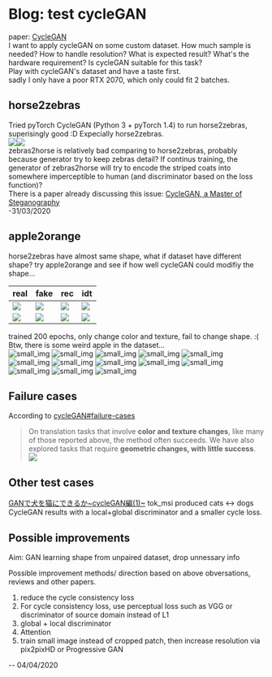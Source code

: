 # Blog: test cycleGAN
paper: [CycleGAN](/GAN/two-way_GAN.html#cyclegan-iccv-2017)  
I want to apply cycleGAN on some custom dataset. How much sample is needed? How to handle resolution? What is expected result? What's the hardware requirement? Is cycleGAN suitable for this task?  
Play with cycleGAN's dataset and have a taste first.  
sadly I only have a poor RTX 2070, which only could fit 2 batches.
## horse2zebras
Tried pyTorch CycleGAN (Python 3 + pyTorch 1.4) to run horse2zebras, superisingly good :D  Expecially horse2zebras.  
![](img/cycleGAN_horse/horse_epoch200_fake_B.png)![](img/cycleGAN_horse/horse_epoch200_fake_A.png)  
zebras2horse is relatively bad comparing to horse2zebras, probably because generator try to keep zebras detail? If continus training, the generator of zebras2horse will try to encode the striped coats into somewhere imperceptible to human (and discriminator based on the loss function)?  
There is a paper already discussing this issue: [CycleGAN, a Master of Steganography](https://arxiv.org/abs/1712.02950)  
-31/03/2020
## apple2orange
horse2zebras have almost same shape, what if dataset have different shape? try apple2orange and see if how well cycleGAN could modifiy the shape...

|real|fake|rec|idt|
|---|---|---|---|
|![](img/cycleGAN_apple/epoch200_real_A.png)|![](img/cycleGAN_apple/epoch200_fake_B.png)|![](img/cycleGAN_apple/epoch200_rec_A.png)|![](img/cycleGAN_apple/epoch200_idt_A.png)|
|![](img/cycleGAN_apple/epoch200_real_B.png)|![](img/cycleGAN_apple/epoch200_fake_A.png)|![](img/cycleGAN_apple/epoch200_rec_B.png)|![](img/cycleGAN_apple/epoch200_idt_B.png)|

trained 200 epochs, only change color and texture, fail to change shape. :(  
Btw, there is some weird apple in the dataset...  
![small_img](img/cycleGAN_apple/apples/n07740461_106.jpg)
![small_img](img/cycleGAN_apple/apples/n07740461_10842.jpg)
![small_img](img/cycleGAN_apple/apples/n07740461_11408.jpg)
![small_img](img/cycleGAN_apple/apples/n07740461_11598.jpg)
![small_img](img/cycleGAN_apple/apples/n07740461_11917.jpg)
![small_img](img/cycleGAN_apple/apples/n07740461_14327.jpg)
![small_img](img/cycleGAN_apple/apples/n07740461_14593.jpg)
![small_img](img/cycleGAN_apple/apples/n07740461_14767.jpg)
![small_img](img/cycleGAN_apple/apples/n07740461_14889.jpg)
![small_img](img/cycleGAN_apple/apples/n07740461_4163.jpg)
![small_img](img/cycleGAN_apple/apples/n07740461_5067.jpg)
![small_img](img/cycleGAN_apple/apples/n07740461_7004.jpg)
![small_img](img/cycleGAN_apple/apples/n07740461_8902.jpg)  

## Failure cases
According to [cycleGAN#failure-cases](https://github.com/junyanz/CycleGAN#failure-cases)
> On translation tasks that involve **color and texture changes**, like many of those reported above, the method often succeeds. We have also explored tasks that require **geometric changes, with little success**.
![](https://junyanz.github.io/CycleGAN/images/failures.jpg)  

## Other test cases
[GANで犬を猫にできるか~cycleGAN編(1)~](https://qiita.com/itok_msi/items/b6b615bc28b1a720afd7#%E8%BF%BD%E5%8A%A0%E5%AE%9F%E9%A8%93%E7%B5%90%E6%9E%9C20170614%E8%BF%BD%E8%A8%987)
tok_msi produced cats ↔ dogs CycleGAN results with a local+global discriminator and a smaller cycle loss.

## Possible improvements
Aim: GAN learning shape from unpaired dataset, drop unnessary info

Possible improvement methods/ direction based on above obversations, reviews and other papers.
1. reduce the cycle consistency loss
1. For cycle consistency loss, use perceptual loss such as VGG or discriminator of source domain instead of L1
1. global + local discriminator
1. Attention
1. train small image instead of cropped patch, then increase resolution via pix2pixHD or Progressive GAN

-- 04/04/2020